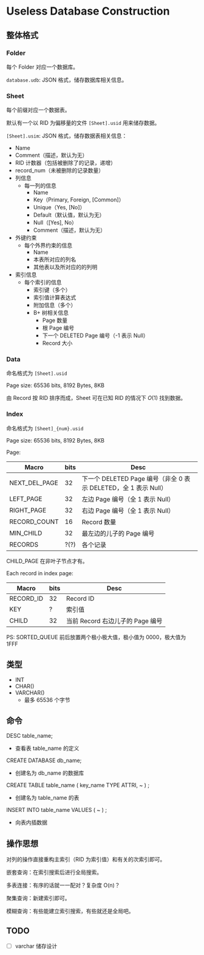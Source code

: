 # Useless Database Construction

## 整体格式

### Folder

每个 Folder 对应一个数据库。

`database.udb`: JSON 格式，储存数据库相关信息。

### Sheet

每个前缀对应一个数据表。

默认有一个以 RID 为偏移量的文件 `[Sheet].usid` 用来储存数据。

`[Sheet].usim`: JSON 格式，储存数据表相关信息：

- Name
- Comment（描述，默认为无）
- RID 计数器（包括被删除了的记录，递增）
- record_num（未被删除的记录数量）
- 列信息
  - 每一列的信息
    - Name
    - Key（Primary, Foreign, [Common]）
    - Unique（Yes, [No]）
    - Default（默认值，默认为无）
    - Null（[Yes], No）
    - Comment（描述，默认为无）
- 外键约束
  - 每个外界约束的信息
    - Name
    - 本表所对应的列名
    - 其他表以及所对应的的列明
- 索引信息
  - 每个索引的信息
    - 索引键（多个）
    - 索引值计算表达式
    - 附加信息（多个）
    - B+ 树相关信息
      - Page 数量
      - 根 Page 编号
      - 下一个 DELETED Page 编号（-1 表示 Null）
      - Record 大小

### Data

命名格式为 `[Sheet].usid`

Page size: 65536 bits, 8192 Bytes, 8KB

由 Record 按 RID 排序而成，Sheet 可在已知 RID 的情况下 $O(1)$ 找到数据。

### Index

命名格式为 `[Sheet]_{num}.usid`

Page size: 65536 bits, 8192 Bytes, 8KB

Page:

| Macro            | bits  | Desc                                                         |
| ---------------- | ----- | ------------------------------------------------------------ |
| NEXT_DEL_PAGE    | 32    | 下一个 DELETED Page 编号（非全 0 表示 DELETED，全 1 表示 Null） |
| LEFT_PAGE        | 32    | 左边 Page 编号（全 1 表示 Null）                               |
| RIGHT_PAGE       | 32    | 右边 Page 编号（全 1 表示 Null）                               |
| RECORD_COUNT     | 16    | Record 数量                                                   |
| MIN_CHILD        | 32    | 最左边的儿子的 Page 编号                                       |
| RECORDS          | ?(?)  | 各个记录                                                      |

CHILD_PAGE 在非叶子节点才有。

Each record in index page:

| Macro           | bits | Desc                                                         |
| --------------- | ---- | ------------------------------------------------------------ |
| RECORD_ID       | 32   | Record ID                                                    |
| KEY             | ?    | 索引值                                                       |
| CHILD           | 32   | 当前 Record 右边儿子的 Page 编号                             |

PS: SORTED_QUEUE 前后放置两个极小极大值，极小值为 0000，极大值为 1FFF

## 类型

- INT
- CHAR()
- VARCHAR()
  - 最多 65536 个字节

## 命令

DESC table_name;

- 查看表 table_name 的定义

CREATE DATABASE db_name;

- 创建名为 db_name 的数据库

CREATE TABLE table_name ( key_name TYPE ATTRI, ~ ) ;

- 创建名为 table_name 的表

INSERT INTO table_name VALUES ( ~ ) ;

- 向表内插数据

## 操作思想

对列的操作直接重构主索引（RID 为索引值）和有关的次索引即可。

嵌套查询：在索引搜索后进行全局搜索。

多表连接：有序的话就一一配对？复杂度 O(n)？

聚集查询：新建索引即可。

模糊查询：有些能建立索引搜索，有些就还是全局吧。

## TODO

- [ ] varchar 储存设计
